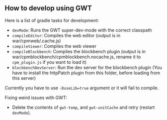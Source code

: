 ## How to develop using GWT

Here is a list of gradle tasks for development:
- `devMode`: Runs the GWT super-dev-mode with the correct classpath
- `compileEditor`: Compiles the web editor (output is in war/cpmweb/<name>.cache.js)
- `compileViewer`: Compiles the web viewer
- `compileBlockbench`: Compiles the blockbench plugin (output is in war/cpmblockbench/cpmblockbench.nocache.js, rename it to `cpm_plugin.js` if you want to load it)
- `blockbenchDevServer`: Run the dev server for the blockbench plugin (You have to install the httpPatch plugin from this folder, before loading from this server)

Currently you have to use `-DuseLib=true` argument or it will fail to compile.

Fixing weird issues with GWT:
- Delete the contents of `gwt-temp`, and `gwt-unitCache` and retry (restart `devMode`).